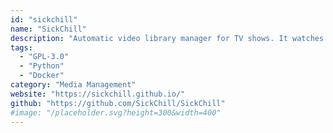 ```yaml
---
id: "sickchill"
name: "SickChill"
description: "Automatic video library manager for TV shows. It watches for new episodes of your favorite shows, and when they are posted it does its magic."
tags:
  - "GPL-3.0"
  - "Python"
  - "Docker"
category: "Media Management"
website: "https://sickchill.github.io/"
github: "https://github.com/SickChill/SickChill"
#image: "/placeholder.svg?height=300&width=400"
---
```


